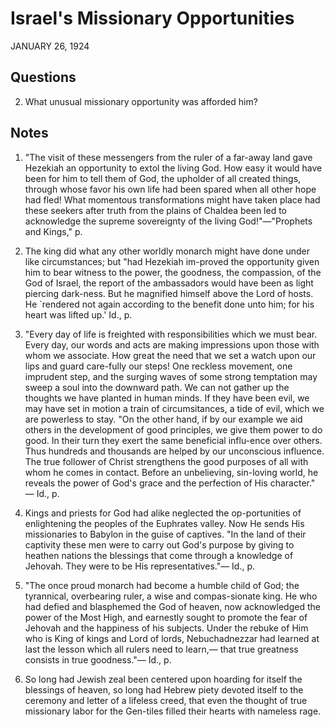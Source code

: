 # Israel's Missionary Opportunities
JANUARY 26, 1924

## Questions

2. What unusual missionary opportunity was afforded him? 

## Notes

1. "The visit of these messengers from the ruler of a far-away land gave Hezekiah an opportunity to extol the living God. How easy it would have been for him to tell them of God, the upholder of all created things, through whose favor his own life had been spared when all other hope had fled! What momentous transformations might have taken place had these seekers after truth from the plains of Chaldea been led to acknowledge the supreme sovereignty of the living God!"—"Prophets and Kings," p.

2. The king did what any other worldly monarch might have done under like circumstances; but "had Hezekiah im-proved the opportunity given him to bear witness to the power, the goodness, the compassion, of the God of Israel, the report of the ambassadors would have been as light piercing dark-ness. But he magnified himself above the Lord of hosts. He `rendered not again according to the benefit done unto him; for his heart was lifted up.' Id., p.

29. "Every day of life is freighted with responsibilities which we must bear. Every day, our words and acts are making impressions upon those with whom we associate. How great the need that we set a watch upon our lips and guard care-fully our steps! One reckless movement, one imprudent step, and the surging waves of some strong temptation may sweep a soul into the downward path. We can not gather up the thoughts we have planted in human minds. If they have been evil, we may have set in motion a train of circumsitances, a tide of evil, which we are powerless to stay. "On the other hand, if by our example we aid others in the development of good principles, we give them power to do good. In their turn they exert the same beneficial influ-ence over others. Thus hundreds and thousands are helped by our unconscious influence. The true follower of Christ strengthens the good purposes of all with whom he comes in contact. Before an unbelieving, sin-loving world, he reveals the power of God's grace and the perfection of His character." — Id., p.

4. Kings and priests for God had alike neglected the op-portunities of enlightening the peoples of the Euphrates valley. Now He sends His missionaries to Babylon in the guise of captives. "In the land of their captivity these men were to carry out God's purpose by giving to heathen nations the blessings that come through a knowledge of Jehovah. They were to be His representatives."— Id., p.

5. "The once proud monarch had become a humble child of God; the tyrannical, overbearing ruler, a wise and compas-sionate king. He who had defied and blasphemed the God of heaven, now acknowledged the power of the Most High, and earnestly sought to promote the fear of Jehovah and the happiness of his subjects. Under the rebuke of Him who is King of kings and Lord of lords, Nebuchadnezzar had learned at last the lesson which all rulers need to learn,— that true greatness consists in true goodness."— Id., p.

7. So long had Jewish zeal been centered upon hoarding for itself the blessings of heaven, so long had Hebrew piety devoted itself to the ceremony and letter of a lifeless creed, that even the thought of true missionary labor for the Gen-tiles filled their hearts with nameless rage.
